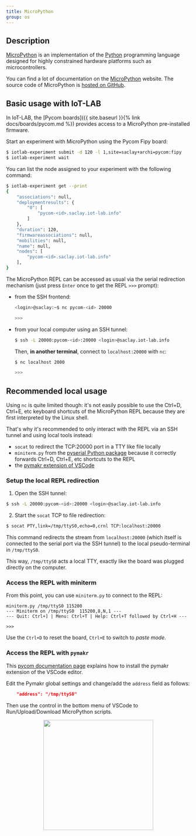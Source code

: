 ```yaml
---
title: MicroPython
group: os
---
```


## Description

[MicroPython](https://micropython.org/) is an implementation of the
[Python](https://python.org) programming language designed for highly
constrained hardware platforms such as microcontrollers.

You can find a lot of documentation on the
[MicroPython](http://docs.micropython.org/en/latest/) website. The source
code of MicroPython is [hosted on GitHub](https://github.com/micropython/micropython).

## Basic usage with IoT-LAB

In IoT-LAB, the [Pycom boards]({{ site.baseurl }}{% link docs/boards/pycom.md %}) provides access to a MicroPython pre-installed
firmware.

Start an experiment with MicroPython using the Pycom Fipy board:

```bash
$ iotlab-experiment submit -d 120 -l 1,site=saclay+archi=pycom:fipy
$ iotlab-experiment wait
```

You can list the node assigned to your experiment with the following command:
```bash
$ iotlab-experiment get --print
{
    "associations": null, 
    "deploymentresults": {
        "0": [
            "pycom-<id>.saclay.iot-lab.info"
        ]
    }, 
    "duration": 120, 
    "firmwareassociations": null, 
    "mobilities": null, 
    "name": null, 
    "nodes": [
        "pycom-<id>.saclay.iot-lab.info"
    ], 
}
```

The MicroPython REPL can be accessed as usual via the serial redirection
mechanism (just press `Enter` once to get the REPL `>>>` prompt):
- from the SSH frontend:
  ```bash
  <login>@saclay:~$ nc pycom-<id> 20000

  >>>
  ```

- from your local computer using an SSH tunnel:
  ```bash
  $ ssh -L 20000:pycom-<id>:20000 <login>@saclay.iot-lab.info
  ```
  Then, **in another terminal**, connect to `localhost:20000` with `nc`:
  ```bash
  $ nc localhost 2000

  >>>
  ```

## Recommended local usage

Using `nc` is quite limited though: it's not easily possible to use the Ctrl+D,
Ctrl+E, etc keyboard shortcuts of the MicroPython REPL because they are first
interpreted by the Linux shell.

That's why it's recommended to only interact with the REPL via an SSH tunnel
and using local tools instead:
- `socat` to redirect the TCP:20000 port in a TTY like file locally
- `miniterm.py` from the [pyserial Python package](https://pythonhosted.org/pyserial/) because it correctly forwards
  Ctrl+D, Ctrl+E, etc shortcuts to the REPL
- the [pymakr extension of VSCode](https://docs.pycom.io/pymakr/installation/vscode/)

### Setup the local REPL redirection

1. Open the SSH tunnel:

```bash
$ ssh -L 20000:pycom-<id>:20000 <login>@saclay.iot-lab.info
```

2. Start the `socat` TCP to file redirection:

```bash
$ socat PTY,link=/tmp/ttyS0,echo=0,crnl TCP:localhost:20000
```

This command redirects the stream from `localhost:20000` (which itself is
connected to the serial port via the SSH tunnel) to the local pseudo-terminal
in `/tmp/ttyS0`.

This way, `/tmp/ttyS0` acts a local TTY, exactly like the board was plugged
directly on the computer.

### Access the REPL with miniterm

From this point, you can use `miniterm.py` to connect to the REPL:

```
miniterm.py /tmp/ttyS0 115200
--- Miniterm on /tmp/ttyS0  115200,8,N,1 ---
--- Quit: Ctrl+] | Menu: Ctrl+T | Help: Ctrl+T followed by Ctrl+H ---

>>>
```

Use the `Ctrl+D` to reset the board, `Ctrl+E` to switch to _paste mode_.

### Access the REPL with `pymakr`

This [pycom documentation page](https://docs.pycom.io/pymakr/installation/vscode/)
explains how to install the pymakr extension of the VSCode editor.

Edit the Pymakr global settings and change/add the `address` field as follows:
```json
    "address": "/tmp/ttyS0"
```

Then use the control in the bottom menu of VSCode to Run/Upload/Download
MicroPython scripts.

<div style="text-align:center">
<img src="{{ '/assets/images/docs/oses/micropython/' | relative_url}}pymakr-controls.png" style="width:300px;"/>
</div>

